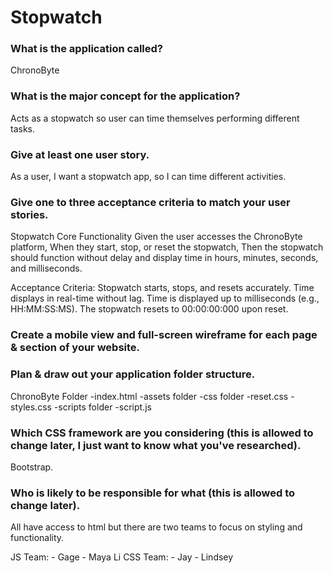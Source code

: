# Stopwatch

### What is the application called?
  ChronoByte
### What is the major concept for the application?
  Acts as a stopwatch so user can time themselves performing different tasks.
### Give at least one user story.
  As a user,
  I want a stopwatch app,
  so I can time different activities.
### Give one to three acceptance criteria to match your user stories.
Stopwatch Core Functionality
Given the user accesses the ChronoByte platform,
When they start, stop, or reset the stopwatch,
Then the stopwatch should function without delay and display time in hours, minutes, seconds, and milliseconds.

Acceptance Criteria:
Stopwatch starts, stops, and resets accurately.
Time displays in real-time without lag.
Time is displayed up to milliseconds (e.g., HH:MM:SS:MS).
The stopwatch resets to 00:00:00:000 upon reset.

### Create a mobile view and full-screen wireframe for each page & section of your website.

### Plan & draw out your application folder structure.
  ChronoByte Folder
    -index.html
    -assets folder
      -css folder
        -reset.css
        -styles.css
      -scripts folder
        -script.js
### Which CSS framework are you considering (this is allowed to change later, I just want to know what you've researched).
  Bootstrap.
### Who is likely to be responsible for what (this is allowed to change later).
  All have access to html but there are two teams to focus on styling and functionality.
  
  JS Team:
    - Gage
    - Maya Li
  CSS Team:
    - Jay
    - Lindsey
